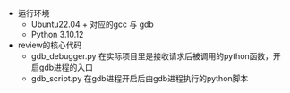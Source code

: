 + 运行环境
  + Ubuntu22.04 + 对应的gcc 与 gdb
  + Python 3.10.12
+ review的核心代码
  + gdb_debugger.py 在实际项目里是接收请求后被调用的python函数，开启gdb进程的入口
  + gdb_script.py  在gdb进程开启后由gdb进程执行的python脚本
